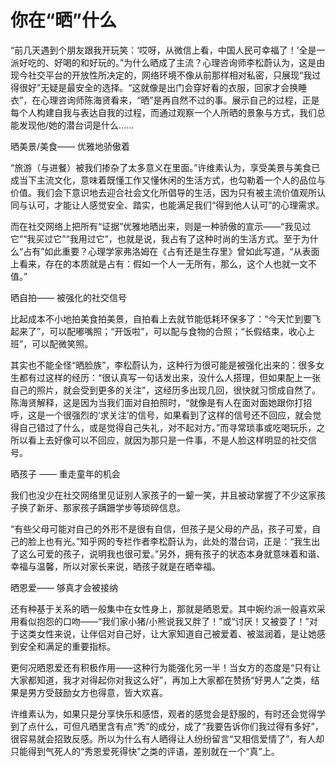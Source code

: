 # 你在“晒”什么

“前几天遇到个朋友跟我开玩笑：‘哎呀，从微信上看，中国人民可幸福了！’全是一派好吃的、好喝的和好玩的。”为什么晒成了主流？心理咨询师李松蔚认为，这是由现今社交平台的开放性所决定的，网络环境不像从前那样相对私密，只展现“我过得很好”无疑是最安全的选择。“这就像是出门会穿好看的衣服，回家才会换睡衣”，在心理咨询师陈海贤看来，“晒”是再自然不过的事。展示自己的过程，正是每个人构建自我与表达自我的过程，而通过观察一个人所晒的景象与方式，我们总能发现他/她的潜台词是什么…… 

晒美景/美食—— 优雅地骄傲着 

“旅游（与进餐）被我们掺杂了太多意义在里面。”许维素认为，享受美景与美食已成当下主流文化，意味着既懂工作又懂休闲的生活方式，也勾勒着一个人的品位与价值。我们会下意识地去迎合社会文化所倡导的生活，因为只有被主流价值观所认同与认可，才能让人感觉安全、踏实，也能满足我们“得到他人认可”的心理需求。 

而在社交网络上把所有“证据”优雅地晒出来，则是一种骄傲的宣示——“我见过它”“我买过它”“我用过它”，也就是说，我占有了这种时尚的生活方式。至于为什么“占有”如此重要？心理学家弗洛姆在《占有还是生存里》曾如此写道，“从表面上看来，存在的本质就是占有：假如一个人一无所有，那么，这个人也就一文不值。” 

晒自拍—— 被强化的社交信号 

比起成本不小地拍美食拍美景，自拍看上去就节能低耗环保多了：“今天忙到要飞起来了”，可以配嘟嘴照；“开饭啦”，可以配与食物的合照；“长假结束，收心上班”，可以配微笑照。 

其实也不能全怪“晒脸族”，李松蔚认为，这种行为很可能是被强化出来的：很多女生都有过这样的经历：“很认真写一句话发出来，没什么人搭理，但如果配上一张自己的照片，就会受到更多的关注”，这经历多出现几回，很快就习惯成自然了。陈海贤解释，这是因为当我们面对自拍照时，“就像是有人在面对面她跟你打招呼，这是一个很强烈的‘求关注’的信号，如果看到了这样的信号还不回应，就会觉得自己错过了什么，或是觉得自己失礼，对不起对方。”而寻常琐事或吃喝玩乐，之所以看上去好像可以不回应，就因为那只是一件事，不是人脸这样明显的社交信号。 

晒孩子 —— 重走童年的机会 

我们也没少在社交网络里见证别人家孩子的一颦一笑，并且被动掌握了不少这家孩子换了新牙、那家孩子蹒跚学步等琐碎信息。 

“有些父母可能对自己的外形不是很有自信，但孩子是父母的产品，孩子可爱，自己的脸上也有光。”知乎网的专栏作者李松蔚认为，此处的潜台词，正是：“我生出了这么可爱的孩子，说明我也很可爱。”另外，拥有孩子的状态本身就意味着和谐、幸福与温馨，所以对家长来说，晒孩子就是在晒幸福。 

晒恩爱—— 够真才会被接纳 

还有种基于关系的晒一般集中在女性身上，那就是晒恩爱。其中婉约派一般喜欢采用看似抱怨的口吻——“我们家小猪/小熊说我又胖了！”或“讨厌！又被耍了！”对于这类女性来说，让伴侣对自己好，让大家知道自己被爱着、被滋润着，是让她感到安全和满足的重要指标。 

更何况晒恩爱还有积极作用——这种行为能强化另一半！当女方的态度是“只有让大家都知道，我才对得起你对我这么好”，再加上大家都在赞扬“好男人”之类，结果是男方受鼓励女方也得意，皆大欢喜。 

许维素认为，如果只是分享快乐和感悟，观者的感觉会是舒服的，有时还会觉得学到了点什么，可但凡晒里含有点“秀”的成分，成了“我要告诉你们我过得有多好”，很容易就会招致反感。所以为什么有人晒得让人纷纷留言“又相信爱情了”，有人却只能得到气死人的“秀恩爱死得快”之类的评语，差别就在一个“真”上。